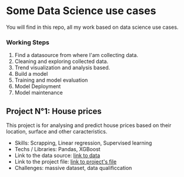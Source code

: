 # Some Data Science use cases
You will find in this repo, all my work based on data science use cases.

### Working Steps
1. Find a datasource from where I'am collecting data.
2. Cleaning and exploring collected data.
3. Trend visualization and analysis based.
4. Build a model
5. Training and model evaluation
6. Model Deployment
7. Model maintenance 
   

## Project N°1: House prices
This project is for analysing and predict house prices based on their location, surface and other caracteristics.
* Skills: Scrapping, Linear regression, Supervised learning 
* Techs / Libraries: Pandas, XGBoost
* Link to the data source: [link to data](https://www.data.gouv.fr/fr/datasets/demandes-de-valeurs-foncieres/#/resources)
* Link to the project file: [link to project's file](https://github.com/elsedore/data-science-us/blob/main/house-prices.ipynb)
* Challenges: massive dataset, data qualificcation



